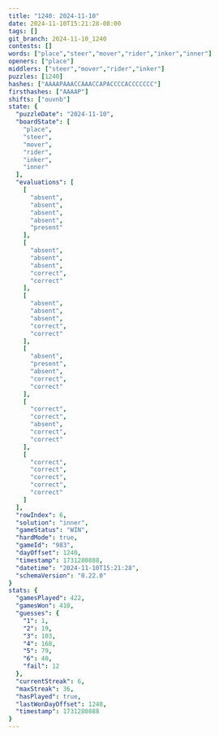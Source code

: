```yaml
---
title: "1240: 2024-11-10"
date: 2024-11-10T15:21:28-08:00
tags: []
git_branch: 2024-11-10_1240
contests: []
words: ["place","steer","mover","rider","inker","inner"]
openers: ["place"]
middlers: ["steer","mover","rider","inker"]
puzzles: [1240]
hashes: ["AAAAPAAACCAAACCAPACCCCACCCCCCC"]
firsthashes: ["AAAAP"]
shifts: ["ouvnb"]
state: {
  "puzzleDate": "2024-11-10",
  "boardState": [
    "place",
    "steer",
    "mover",
    "rider",
    "inker",
    "inner"
  ],
  "evaluations": [
    [
      "absent",
      "absent",
      "absent",
      "absent",
      "present"
    ],
    [
      "absent",
      "absent",
      "absent",
      "correct",
      "correct"
    ],
    [
      "absent",
      "absent",
      "absent",
      "correct",
      "correct"
    ],
    [
      "absent",
      "present",
      "absent",
      "correct",
      "correct"
    ],
    [
      "correct",
      "correct",
      "absent",
      "correct",
      "correct"
    ],
    [
      "correct",
      "correct",
      "correct",
      "correct",
      "correct"
    ]
  ],
  "rowIndex": 6,
  "solution": "inner",
  "gameStatus": "WIN",
  "hardMode": true,
  "gameId": "983",
  "dayOffset": 1240,
  "timestamp": 1731280888,
  "datetime": "2024-11-10T15:21:28",
  "schemaVersion": "0.22.0"
}
stats: {
  "gamesPlayed": 422,
  "gamesWon": 410,
  "guesses": {
    "1": 1,
    "2": 19,
    "3": 103,
    "4": 168,
    "5": 79,
    "6": 40,
    "fail": 12
  },
  "currentStreak": 6,
  "maxStreak": 36,
  "hasPlayed": true,
  "lastWonDayOffset": 1240,
  "timestamp": 1731280888
}
---
```

<!-- more -->

